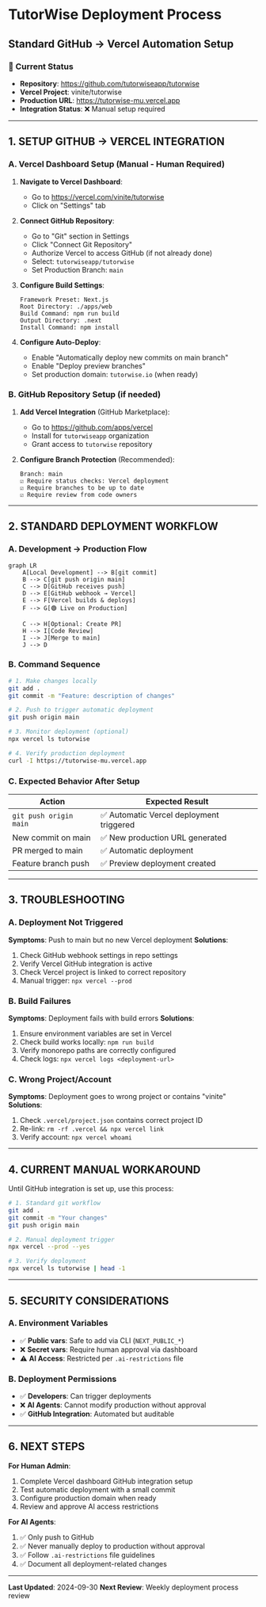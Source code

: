 # TutorWise Deployment Process
## Standard GitHub → Vercel Automation Setup

### 🎯 Current Status
- **Repository**: https://github.com/tutorwiseapp/tutorwise
- **Vercel Project**: vinite/tutorwise
- **Production URL**: https://tutorwise-mu.vercel.app
- **Integration Status**: ❌ Manual setup required

---

## 1. SETUP GITHUB → VERCEL INTEGRATION

### A. Vercel Dashboard Setup (Manual - Human Required)

1. **Navigate to Vercel Dashboard**:
   - Go to https://vercel.com/vinite/tutorwise
   - Click on "Settings" tab

2. **Connect GitHub Repository**:
   - Go to "Git" section in Settings
   - Click "Connect Git Repository"
   - Authorize Vercel to access GitHub (if not already done)
   - Select: `tutorwiseapp/tutorwise`
   - Set Production Branch: `main`

3. **Configure Build Settings**:
   ```
   Framework Preset: Next.js
   Root Directory: ./apps/web
   Build Command: npm run build
   Output Directory: .next
   Install Command: npm install
   ```

4. **Configure Auto-Deploy**:
   - Enable "Automatically deploy new commits on main branch"
   - Enable "Deploy preview branches"
   - Set production domain: `tutorwise.io` (when ready)

### B. GitHub Repository Setup (if needed)

1. **Add Vercel Integration** (GitHub Marketplace):
   - Go to https://github.com/apps/vercel
   - Install for `tutorwiseapp` organization
   - Grant access to `tutorwise` repository

2. **Configure Branch Protection** (Recommended):
   ```
   Branch: main
   ☑ Require status checks: Vercel deployment
   ☑ Require branches to be up to date
   ☑ Require review from code owners
   ```

---

## 2. STANDARD DEPLOYMENT WORKFLOW

### A. Development → Production Flow

```mermaid
graph LR
    A[Local Development] --> B[git commit]
    B --> C[git push origin main]
    C --> D[GitHub receives push]
    D --> E[GitHub webhook → Vercel]
    E --> F[Vercel builds & deploys]
    F --> G[🟢 Live on Production]

    C --> H[Optional: Create PR]
    H --> I[Code Review]
    I --> J[Merge to main]
    J --> D
```

### B. Command Sequence

```bash
# 1. Make changes locally
git add .
git commit -m "Feature: description of changes"

# 2. Push to trigger automatic deployment
git push origin main

# 3. Monitor deployment (optional)
npx vercel ls tutorwise

# 4. Verify production deployment
curl -I https://tutorwise-mu.vercel.app
```

### C. Expected Behavior After Setup

| Action | Expected Result |
|--------|----------------|
| `git push origin main` | ✅ Automatic Vercel deployment triggered |
| New commit on main | ✅ New production URL generated |
| PR merged to main | ✅ Automatic deployment |
| Feature branch push | ✅ Preview deployment created |

---

## 3. TROUBLESHOOTING

### A. Deployment Not Triggered

**Symptoms**: Push to main but no new Vercel deployment
**Solutions**:
1. Check GitHub webhook settings in repo settings
2. Verify Vercel GitHub integration is active
3. Check Vercel project is linked to correct repository
4. Manual trigger: `npx vercel --prod`

### B. Build Failures

**Symptoms**: Deployment fails with build errors
**Solutions**:
1. Ensure environment variables are set in Vercel
2. Check build works locally: `npm run build`
3. Verify monorepo paths are correctly configured
4. Check logs: `npx vercel logs <deployment-url>`

### C. Wrong Project/Account

**Symptoms**: Deployment goes to wrong project or contains "vinite"
**Solutions**:
1. Check `.vercel/project.json` contains correct project ID
2. Re-link: `rm -rf .vercel && npx vercel link`
3. Verify account: `npx vercel whoami`

---

## 4. CURRENT MANUAL WORKAROUND

Until GitHub integration is set up, use this process:

```bash
# 1. Standard git workflow
git add .
git commit -m "Your changes"
git push origin main

# 2. Manual deployment trigger
npx vercel --prod --yes

# 3. Verify deployment
npx vercel ls tutorwise | head -1
```

---

## 5. SECURITY CONSIDERATIONS

### A. Environment Variables
- ✅ **Public vars**: Safe to add via CLI (`NEXT_PUBLIC_*`)
- ❌ **Secret vars**: Require human approval via dashboard
- ⚠️ **AI Access**: Restricted per `.ai-restrictions` file

### B. Deployment Permissions
- ✅ **Developers**: Can trigger deployments
- ❌ **AI Agents**: Cannot modify production without approval
- ✅ **GitHub Integration**: Automated but auditable

---

## 6. NEXT STEPS

**For Human Admin**:
1. Complete Vercel dashboard GitHub integration setup
2. Test automatic deployment with a small commit
3. Configure production domain when ready
4. Review and approve AI access restrictions

**For AI Agents**:
1. ✅ Only push to GitHub
2. ✅ Never manually deploy to production without approval
3. ✅ Follow `.ai-restrictions` file guidelines
4. ✅ Document all deployment-related changes

---

**Last Updated**: 2024-09-30
**Next Review**: Weekly deployment process review